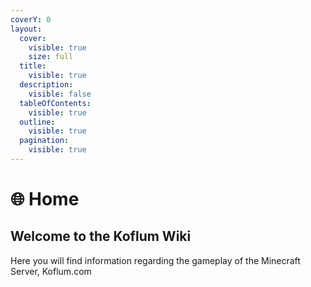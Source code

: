 ```yaml
---
coverY: 0
layout:
  cover:
    visible: true
    size: full
  title:
    visible: true
  description:
    visible: false
  tableOfContents:
    visible: true
  outline:
    visible: true
  pagination:
    visible: true
---
```


# 🌐 Home

## Welcome to the Koflum Wiki

Here you will find information regarding the gameplay of the Minecraft Server, Koflum.com
